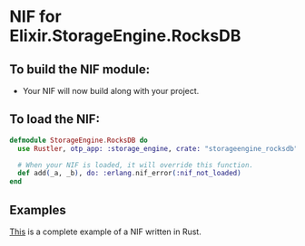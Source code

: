 # NIF for Elixir.StorageEngine.RocksDB

## To build the NIF module:

- Your NIF will now build along with your project.

## To load the NIF:

```elixir
defmodule StorageEngine.RocksDB do
  use Rustler, otp_app: :storage_engine, crate: "storageengine_rocksdb"

  # When your NIF is loaded, it will override this function.
  def add(_a, _b), do: :erlang.nif_error(:nif_not_loaded)
end
```

## Examples

[This](https://github.com/rusterlium/NifIo) is a complete example of a NIF written in Rust.
